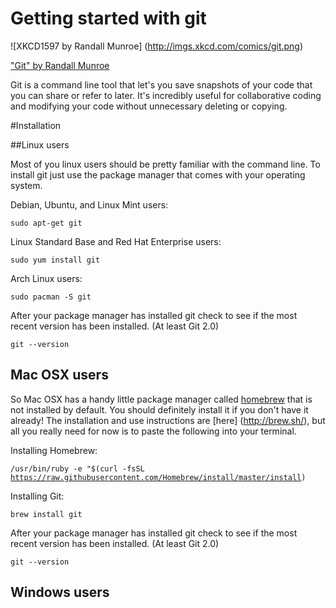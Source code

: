 # Getting started with git 

![XKCD1597 by Randall Munroe] (http://imgs.xkcd.com/comics/git.png)

["Git" by Randall Munroe](https://xkcd.com/1597/)

Git is a command line tool that let's you save snapshots of your code that you can share or refer to later. It's incredibly useful for collaborative coding and modifying your code without unnecessary deleting or copying.

#Installation

##Linux users

Most of you linux users should be pretty familiar with the command line. To install git just use the package manager that comes with your operating system.

Debian, Ubuntu, and Linux Mint users:

<code>sudo apt-get git</code>


Linux Standard Base and Red Hat Enterprise users:

<code>sudo yum install git</code>


Arch Linux users:

<code>sudo pacman -S git</code>

After your package manager has installed git check to see if the most recent version has been installed. (At least Git 2.0)

<code>git --version</code>

## Mac OSX users

So Mac OSX has a handy little package manager called [homebrew](http://brew.sh/) that is not installed by default. You should definitely install it if you don't have it already! The installation and use instructions are [here] (http://brew.sh/), but all you really need for now is to paste the following into your terminal.

Installing Homebrew:

<code>/usr/bin/ruby -e "$(curl -fsSL https://raw.githubusercontent.com/Homebrew/install/master/install)</code>

Installing Git:

<code>brew install git</code>

After your package manager has installed git check to see if the most recent version has been installed. (At least Git 2.0)

<code>git --version</code>

## Windows users




